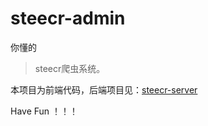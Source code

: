 # steecr-admin
你懂的

> steecr爬虫系统。

本项目为前端代码，后端项目见：[steecr-server](https://github.com/dreamHorizonTK/steecr-server)

Have Fun ！！！